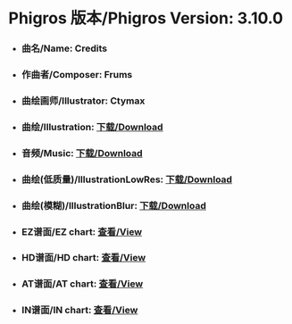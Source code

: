 
# Phigros 版本/Phigros Version:  3.10.0

- ### __曲名/Name:  Credits__

- ### __作曲者/Composer:  Frums__

- ### __曲绘画师/Illustrator:  Ctymax__

- ### __曲绘/Illustration:  [下载/Download](https://github.com/Po6647A/PAR/releases/download/3.10.0/961.png)__

- ### __音频/Music:  [下载/Download](https://github.com/Po6647A/PAR/releases/download/3.10.0/1830.ogg)__

- ### __曲绘(低质量)/IllustrationLowRes:  [下载/Download](https://github.com/Po6647A/PAR/releases/download/3.10.0/1453.png)__

- ### __曲绘(模糊)/IllustrationBlur:  [下载/Download](https://github.com/Po6647A/PAR/releases/download/3.10.0/1207.png)__


- ### __EZ谱面/EZ chart:  [查看/View](./EZ.json/index.html)__

- ### __HD谱面/HD chart:  [查看/View](./HD.json/index.html)__

- ### __AT谱面/AT chart:  [查看/View](./AT.json/index.html)__

- ### __IN谱面/IN chart:  [查看/View](./IN.json/index.html)__
